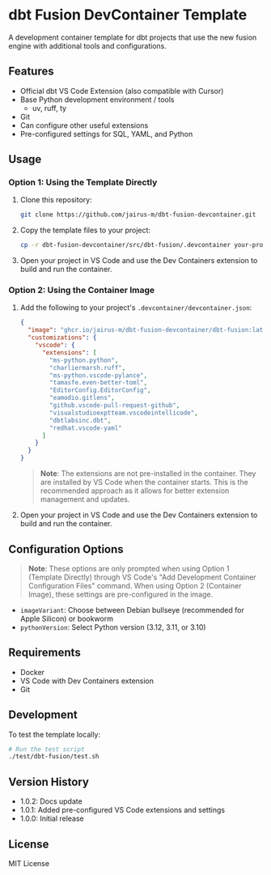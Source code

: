 # dbt Fusion DevContainer Template

A development container template for dbt projects that use the new fusion engine with additional tools and configurations.

## Features
- Official dbt VS Code Extension (also compatible with Cursor)
- Base Python development environment / tools
  - uv, ruff, ty
- Git
- Can configure other useful extensions
- Pre-configured settings for SQL, YAML, and Python

## Usage

### Option 1: Using the Template Directly

1. Clone this repository:
   ```bash
   git clone https://github.com/jairus-m/dbt-fusion-devcontainer.git
   ```

2. Copy the template files to your project:
   ```bash
   cp -r dbt-fusion-devcontainer/src/dbt-fusion/.devcontainer your-project/
   ```

3. Open your project in VS Code and use the Dev Containers extension to build and run the container.

### Option 2: Using the Container Image

1. Add the following to your project's `.devcontainer/devcontainer.json`:
   ```json
   {
     "image": "ghcr.io/jairus-m/dbt-fusion-devcontainer/dbt-fusion:latest",
     "customizations": {
       "vscode": {
         "extensions": [
           "ms-python.python",
           "charliermarsh.ruff",
           "ms-python.vscode-pylance",
           "tamasfe.even-better-toml",
           "EditorConfig.EditorConfig",
           "eamodio.gitlens",
           "github.vscode-pull-request-github",
           "visualstudioexptteam.vscodeintellicode",
           "dbtlabsinc.dbt",
           "redhat.vscode-yaml"
         ]
       }
     }
   }
   ```

   > **Note**: The extensions are not pre-installed in the container. They are installed by VS Code when the container starts. This is the recommended approach as it allows for better extension management and updates.

2. Open your project in VS Code and use the Dev Containers extension to build and run the container.

## Configuration Options

> **Note**: These options are only prompted when using Option 1 (Template Directly) through VS Code's "Add Development Container Configuration Files" command. When using Option 2 (Container Image), these settings are pre-configured in the image.

- `imageVariant`: Choose between Debian bullseye (recommended for Apple Silicon) or bookworm
- `pythonVersion`: Select Python version (3.12, 3.11, or 3.10)

## Requirements

- Docker
- VS Code with Dev Containers extension
- Git

## Development

To test the template locally:

```bash
# Run the test script
./test/dbt-fusion/test.sh
```

## Version History
- 1.0.2: Docs update
- 1.0.1: Added pre-configured VS Code extensions and settings
- 1.0.0: Initial release

## License

MIT License 
